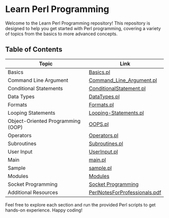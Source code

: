 # Learn Perl Programming

Welcome to the Learn Perl Programming repository! This repository is designed to help you get started with Perl programming, covering a variety of topics from the basics to more advanced concepts.

## Table of Contents

| Topic                     | Link                                                                                           |
|---------------------------|------------------------------------------------------------------------------------------------|
| Basics                    | [Basics.pl](https://github.com/Raunaksplanet/My-CS-Store/blob/main/Learn%20Programming/Learn%20Perl/Basics.pl)                             |
| Command Line Argument     | [Command_Line_Argument.pl](https://github.com/Raunaksplanet/My-CS-Store/blob/main/Learn%20Programming/Learn%20Perl/Command_Line_Argument.pl)|
| Conditional Statements    | [ConditionalStatement.pl](https://github.com/Raunaksplanet/My-CS-Store/blob/main/Learn%20Programming/Learn%20Perl/ConditionalStatement.pl)  |
| Data Types                | [DataTypes.pl](https://github.com/Raunaksplanet/My-CS-Store/blob/main/Learn%20Programming/Learn%20Perl/DataTypes.pl)                       |
| Formats                   | [Formats.pl](https://github.com/Raunaksplanet/My-CS-Store/blob/main/Learn%20Programming/Learn%20Perl/Formats.pl)                           |
| Looping Statements        | [Looping-Statements.pl](https://github.com/Raunaksplanet/My-CS-Store/blob/main/Learn%20Programming/Learn%20Perl/Looping-Statements.pl)      |
| Object-Oriented Programming (OOP) | [OOPS.pl](https://github.com/Raunaksplanet/My-CS-Store/blob/main/Learn%20Programming/Learn%20Perl/OOPS.pl)                       |
| Operators                 | [Operators.pl](https://github.com/Raunaksplanet/My-CS-Store/blob/main/Learn%20Programming/Learn%20Perl/Operators.pl)                       |
| Subroutines               | [Subroutines.pl](https://github.com/Raunaksplanet/My-CS-Store/blob/main/Learn%20Programming/Learn%20Perl/Subroutines.pl)                   |
| User Input                | [UserInput.pl](https://github.com/Raunaksplanet/My-CS-Store/blob/main/Learn%20Programming/Learn%20Perl/UserInput.pl)                       |
| Main                      | [main.pl](https://github.com/Raunaksplanet/My-CS-Store/blob/main/Learn%20Programming/Learn%20Perl/main.pl)                                 |
| Sample                    | [sample.pl](https://github.com/Raunaksplanet/My-CS-Store/blob/main/Learn%20Programming/Learn%20Perl/sample.pl)                             |
| Modules                   | [Modules](https://github.com/Raunaksplanet/My-CS-Store/tree/main/Learn%20Programming/Learn%20Perl/Module)                                  |
| Socket Programming        | [Socket Programming](https://github.com/Raunaksplanet/My-CS-Store/tree/main/Learn%20Programming/Learn%20Perl/SocketProgramming)             |
| Additional Resources      | [PerlNotesForProfessionals.pdf](https://github.com/Raunaksplanet/My-CS-Store/blob/main/Learn%20Programming/Learn%20Perl/PerlNotesForProfessionals.pdf) |

Feel free to explore each section and run the provided Perl scripts to get hands-on experience. Happy coding!
